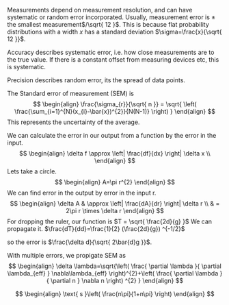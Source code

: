 Measurements depend on measurement resolution, and can have systematic or random error incorporated. Usually, measurement error is $\pm$ the smallest measurement$/\sqrt{ 12 }$. This is because flat probability distributions with a width $x$ has a standard deviation $\sigma=\frac{x}{\sqrt{ 12 }}$.

Accuracy describes systematic error, i.e. how close measurements are to the true value. If there is a constant offset from measuring devices etc, this is systematic.

Precision describes random error, its the spread of data points. 

The Standard error of measurement (SEM) is 
$$
\begin{align}
\frac{\sigma_{r}}{\sqrt{ n }} = \sqrt{ \left( \frac{\sum_{i=1}^{N}(x_{i}-\bar{x})^{2}}{N(N-1)} \right) }
\end{align}
$$
This represents the uncertainty of the average. 

We can calculate the error in our output from a function by the error in the input.
$$
\begin{align}
\delta f \approx \left| \frac{df}{dx} \right| \delta x \\ 
\end{align}
$$
Lets take a circle. 
$$
\begin{align}
A=\pi r^{2}
\end{align}
$$
We can find error in the output by error in the input r.
$$
\begin{align}
\delta A &  \approx \left| \frac{dA}{dr} \right| \delta r \\
 & = 2\pi r \times    \delta r
\end{align}
$$
For dropping the ruler, our function is
$T = \sqrt{ \frac{2d}{g} }$
We can propagate it. 
$\frac{dT}{dd}=\frac{1}{2} (\frac{2d}{g}) ^{-1/2}$

so the error is $\frac{\delta d}{\sqrt{ 2\bar{d}g }}$.


With multiple errors, we propigate SEM as
$$
\begin{align}
\delta \lambda=\sqrt{\left( \frac{ \partial \lambda }{ \partial \lambda_{eff}  } \nabla\lambda_{eff} \right)^{2}+\left( \frac{ \partial \lambda }{ \partial n } \nabla n \right) ^{2}  }
\end{align}
$$

$$
\begin{align}
\text{ s }\left( \frac{n\pi}{1+n\pi} \right)
\end{align}
$$